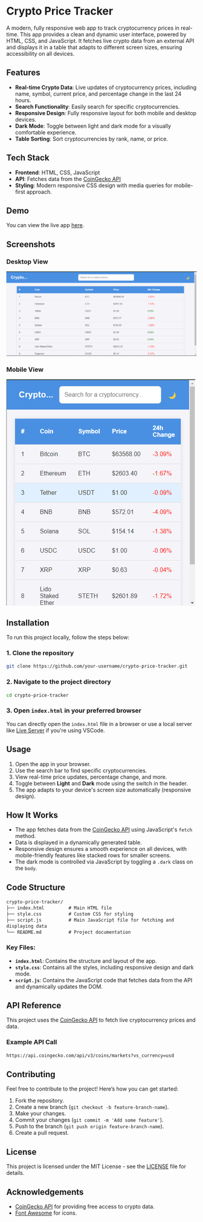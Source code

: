 # Crypto Price Tracker

A modern, fully responsive web app to track cryptocurrency prices in real-time. This app provides a clean and dynamic user interface, powered by HTML, CSS, and JavaScript. It fetches live crypto data from an external API and displays it in a table that adapts to different screen sizes, ensuring accessibility on all devices.

## Features

- **Real-time Crypto Data**: Live updates of cryptocurrency prices, including name, symbol, current price, and percentage change in the last 24 hours.
- **Search Functionality**: Easily search for specific cryptocurrencies.
- **Responsive Design**: Fully responsive layout for both mobile and desktop devices.
- **Dark Mode**: Toggle between light and dark mode for a visually comfortable experience.
- **Table Sorting**: Sort cryptocurrencies by rank, name, or price.

## Tech Stack

- **Frontend**: HTML, CSS, JavaScript
- **API**: Fetches data from the [CoinGecko API](https://www.coingecko.com/en/api)
- **Styling**: Modern responsive CSS design with media queries for mobile-first approach.

## Demo

You can view the live app [here](https://ajay-dhangar.github.io/crypto-price-tracker/).

## Screenshots

### Desktop View
![Crypto Price Tracker - Desktop View](screenshots/desktop-view.png)

### Mobile View
![Crypto Price Tracker - Mobile View](screenshots/mobile-view.png)

## Installation

To run this project locally, follow the steps below:

### 1. Clone the repository

```bash
git clone https://github.com/your-username/crypto-price-tracker.git
```

### 2. Navigate to the project directory

```bash
cd crypto-price-tracker
```

### 3. Open `index.html` in your preferred browser

You can directly open the `index.html` file in a browser or use a local server like [Live Server](https://marketplace.visualstudio.com/items?itemName=ritwickdey.LiveServer) if you're using VSCode.

## Usage

1. Open the app in your browser.
2. Use the search bar to find specific cryptocurrencies.
3. View real-time price updates, percentage change, and more.
4. Toggle between **Light** and **Dark** mode using the switch in the header.
5. The app adapts to your device's screen size automatically (responsive design).

## How It Works

- The app fetches data from the [CoinGecko API](https://www.coingecko.com/en/api) using JavaScript's `fetch` method.
- Data is displayed in a dynamically generated table.
- Responsive design ensures a smooth experience on all devices, with mobile-friendly features like stacked rows for smaller screens.
- The dark mode is controlled via JavaScript by toggling a `.dark` class on the `body`.

## Code Structure

```
crypto-price-tracker/
├── index.html         # Main HTML file
├── style.css          # Custom CSS for styling
├── script.js          # Main JavaScript file for fetching and displaying data
└── README.md          # Project documentation
```

### Key Files:

- **`index.html`**: Contains the structure and layout of the app.
- **`style.css`**: Contains all the styles, including responsive design and dark mode.
- **`script.js`**: Contains the JavaScript code that fetches data from the API and dynamically updates the DOM.

## API Reference

This project uses the [CoinGecko API](https://www.coingecko.com/en/api) to fetch live cryptocurrency prices and data.

### Example API Call

```bash
https://api.coingecko.com/api/v3/coins/markets?vs_currency=usd
```

## Contributing

Feel free to contribute to the project! Here’s how you can get started:

1. Fork the repository.
2. Create a new branch (`git checkout -b feature-branch-name`).
3. Make your changes.
4. Commit your changes (`git commit -m 'Add some feature'`).
5. Push to the branch (`git push origin feature-branch-name`).
6. Create a pull request.

## License

This project is licensed under the MIT License - see the [LICENSE](LICENSE) file for details.

## Acknowledgements

- [CoinGecko API](https://www.coingecko.com/en/api) for providing free access to crypto data.
- [Font Awesome](https://fontawesome.com/) for icons.